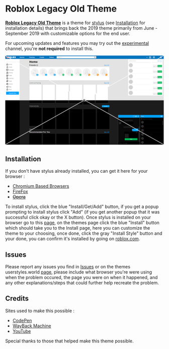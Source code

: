 # Roblox Legacy Old Theme
**[Roblox Legacy Old Theme](//userstyles.world/style/5399/)** is a theme for [stylus](https://add0n.com/stylus.html) (see [Installation](//github.com/tersiswilvin/Roblox-2019-Old-Theme#Installation) for installation details) that brings back the 2019 theme primarily from June - September 2019 with customizable options for the end user.

For upcoming updates and features you may try out the [experimental](//github.com/tersiswilvin/Roblox-2019-Old-Theme/raw/Release/Dev/Experimental/src/R19OTExperimental.user.css) channel, you're **not required** to install this.

<p align="center">
    <img src="Dev/Master/Thumbnails/Outputs/2019ROT.png" alt="Roblox Legacy Old Theme Preview" title="Roblox Legacy Theme Preview">
</p>

## Installation

If you don't have stylus already installed, you can get it here for your browser :
- [Chromium Based Browsers](//chrome.google.com/webstore/detail/stylus/clngdbkpkpeebahjckkjfobafhncgmne)
- [FireFox](//addons.mozilla.org/en-US/firefox/addon/styl-us/?utm_source=addons.mozilla.org&utm_medium=referral&utm_content=search)
- <s>[Opera](//addons.opera.com/extensions/details/stylus/)</s>

To install stylus, click the blue "Install/Get/Add" button, if you get a popup prompting to install stylus click "Add" (if you get another popup that it was successful click okay or the X button). Once stylus is installed on your browser go to this [page](//userstyles.world/style/5399/), on the themes page click the blue "Install" button which should take you to the Install page, here you can customize the theme to your choosing, once done, click the gray "Install Style" button and your done, you can confirm it's installed by going on [roblox.com](//roblox.com/).

## Issues

Please report any issues you find in [Issues](//github.com/tersiswilvin/Roblox-2019-Old-Theme/issues) or on the themes userstyles.world [page](//userstyles.world/style/5399/), please include what browser you're were using when the problem occured, the page you were on when it happened, and any other explanations/steps that could further help recreate the problem.

## Credits

Sites used to make this possible :
- [CodePen](https://codepen.io)
- [WayBack Machine](https://web.archive.org)
- [YouTube](https://www.YouTube.com)

Special thanks to those that helped make this theme possible.
